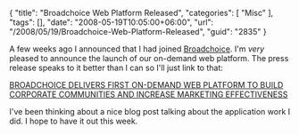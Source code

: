 {
	"title": "Broadchoice Web Platform Released",
	"categories": [
		"Misc"
	],
	"tags": [],
	"date": "2008-05-19T10:05:00+06:00",
	"url": "/2008/05/19/Broadchoice-Web-Platform-Released",
	"guid": "2835"
}

A few weeks ago I announced that I had joined <a href="http://www.broadchoice.com">Broadchoice</a>. I'm <i>very</i> pleased to announce the launch of our on-demand web platform. The press release speaks to it better than I can so I'll just link to that:

<a href="http://www.prnewswire.com/mnr/broadchoice/32646/">BROADCHOICE DELIVERS FIRST ON-DEMAND WEB PLATFORM TO BUILD CORPORATE COMMUNITIES AND INCREASE MARKETING EFFECTIVENESS</a>

I've been thinking about a nice blog post talking about the application work I did. I hope to have it out this week.
